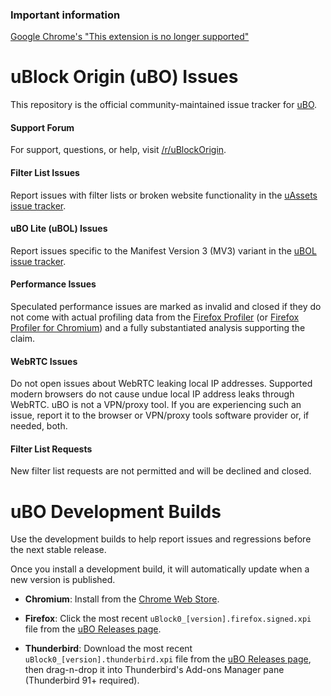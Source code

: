 ### Important information

[Google Chrome's "This extension is no longer supported"](https://github.com/uBlockOrigin/uBlock-issues/issues/3563)

# uBlock Origin (uBO) Issues

This repository is the official community-maintained issue tracker for [uBO](https://github.com/gorhill/uBlock).

#### Support Forum

For support, questions, or help, visit [/r/uBlockOrigin](https://www.reddit.com/r/uBlockOrigin/).

#### Filter List Issues

Report issues with filter lists or broken website functionality in the [uAssets issue tracker](https://github.com/uBlockOrigin/uAssets/issues).

#### uBO Lite (uBOL) Issues

Report issues specific to the Manifest Version 3 (MV3) variant in the [uBOL issue tracker](https://github.com/uBlockOrigin/uBOL-issues/issues).

#### Performance Issues

Speculated performance issues are marked as invalid and closed if they do not come with actual profiling data from the [Firefox Profiler](https://profiler.firefox.com/) (or [Firefox Profiler for Chromium](https://chromewebstore.google.com/detail/firefox-profiler/ljmahpnflmbkgaipnfbpgjipcnahlghn)) and a fully substantiated analysis supporting the claim.

#### WebRTC Issues

Do not open issues about WebRTC leaking local IP addresses. Supported modern browsers do not cause undue local IP address leaks through WebRTC. uBO is not a VPN/proxy tool. If you are experiencing such an issue, report it to the browser or VPN/proxy tools software provider or, if needed, both.

#### Filter List Requests

New filter list requests are not permitted and will be declined and closed.

# uBO Development Builds

Use the development builds to help report issues and regressions before the next stable release.

Once you install a development build, it will automatically update when a new version is published.

- **Chromium**: Install from the [Chrome Web Store](https://chrome.google.com/webstore/detail/ublock-origin-development/cgbcahbpdhpcegmbfconppldiemgcoii).

- **Firefox**: Click the most recent `uBlock0_[version].firefox.signed.xpi` file from the [uBO Releases page](https://github.com/gorhill/uBlock/releases).

- **Thunderbird**: Download the most recent `uBlock0_[version].thunderbird.xpi` file from the [uBO Releases page](https://github.com/gorhill/uBlock/releases), then drag-n-drop it into Thunderbird's Add-ons Manager pane (Thunderbird 91+ required).
